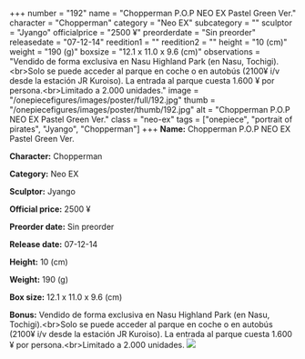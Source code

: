 +++
number = "192"
name = "Chopperman P.O.P NEO EX Pastel Green Ver."
character = "Chopperman"
category = "Neo EX"
subcategory = ""
sculptor = "Jyango"
officialprice = "2500 ¥"
preorderdate = "Sin preorder"
releasedate = "07-12-14"
reedition1 = ""
reedition2 = ""
height = "10 (cm)"
weight = "190 (g)"
boxsize = "12.1 x 11.0 x 9.6 (cm)"
observations = "Vendido de forma exclusiva en Nasu Highland Park (en Nasu, Tochigi).&lt;br&gt;Solo se puede acceder al parque en coche o en autobús (2100¥ i/v desde la estación JR Kuroiso). La entrada al parque cuesta 1.600 ¥ por persona.&lt;br&gt;Limitado a 2.000 unidades."
image = "/onepiecefigures/images/poster/full/192.jpg"
thumb = "/onepiecefigures/images/poster/thumb/192.jpg"
alt = "Chopperman P.O.P NEO EX Pastel Green Ver."
class = "neo-ex"
tags = ["onepiece", "portrait of pirates", "Jyango", "Chopperman"]
+++
**Name:** Chopperman P.O.P NEO EX Pastel Green Ver.

**Character:** Chopperman

**Category:** Neo EX 

**Sculptor:** Jyango

**Official price:** 2500 ¥

**Preorder date:** Sin preorder

**Release date:** 07-12-14

**Height:** 10 (cm)

**Weight:** 190 (g)

**Box size:** 12.1 x 11.0 x 9.6 (cm)

**Bonus:** Vendido de forma exclusiva en Nasu Highland Park (en Nasu, Tochigi).&lt;br&gt;Solo se puede acceder al parque en coche o en autobús (2100¥ i/v desde la estación JR Kuroiso). La entrada al parque cuesta 1.600 ¥ por persona.&lt;br&gt;Limitado a 2.000 unidades.
<img src="/onepiecefigures/images/poster/thumb/192.jpg">